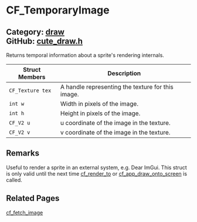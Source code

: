 [](../header.md ':include')

# CF_TemporaryImage

Category: [draw](/api_reference?id=draw)  
GitHub: [cute_draw.h](https://github.com/RandyGaul/cute_framework/blob/master/include/cute_draw.h)  
---

Returns temporal information about a sprite's rendering internals.

Struct Members | Description
--- | ---
`CF_Texture tex` | A handle representing the texture for this image.
`int w` | Width in pixels of the image.
`int h` | Height in pixels of the image.
`CF_V2 u` | u coordinate of the image in the texture.
`CF_V2 v` | v coordinate of the image in the texture.

## Remarks

Useful to render a sprite in an external system, e.g. Dear ImGui. This struct is only valid until the next time [cf_render_to](/draw/cf_render_to.md) or
[cf_app_draw_onto_screen](/app/cf_app_draw_onto_screen.md) is called.

## Related Pages

[cf_fetch_image](/draw/cf_fetch_image.md)  
